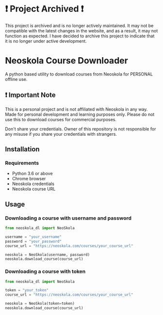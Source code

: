 # ❗ Project Archived ❗

This project is archived and is no longer actively maintained. It may not be compatible with the latest changes in the website, and as a result, it may not function as expected. I have decided to archive this project to indicate that it is no longer under active development.

# Neoskola Course Downloader

A python based utility to download courses from Neoskola for PERSONAL offline use.

## ❗ Important Note

This is a personal project and is not affiliated with Neoskola in any way. Made for personal development and learning
purposes only. Please do not use this to download courses for commercial purposes.

Don't share your credentials. Owner of this repository is not responsible for any misuse if you share your credentials
with strangers.

## Installation

### Requirements

- Python 3.6 or above
- Chrome browser
- Neoskola credentials
- Neoskola course URL

## Usage

### Downloading a course with username and password

```python
from neoskola_dl import NeoSkola

username = "your_username"
password = "your_password"
course_url = "https://neoskola.com/courses/your_course_url"

neoskola = NeoSkola(username, password)
neoskola.download_course(course_url)
```

### Downloading a course with token

```python
from neoskola_dl import NeoSkola

token = "your_token"
course_url = "https://neoskola.com/courses/your_course_url"

neoskola = NeoSkola(token=token)
neoskola.download_course(course_url)
```
